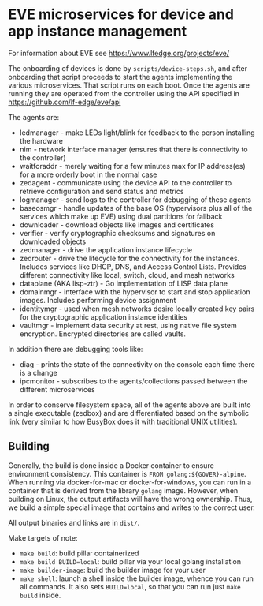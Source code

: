 # EVE microservices for device and app instance management

For information about EVE see <https://www.lfedge.org/projects/eve/>

The onboarding of devices is done by `scripts/device-steps.sh`, and after onboarding that script proceeds to start the agents implementing the various microservices. That script runs on each boot. Once the agents are running they are operated from the controller using the API specified in <https://github.com/lf-edge/eve/api>

The agents are:

- ledmanager - make LEDs light/blink for feedback to the person installing the hardware
- nim - network interface manager (ensures that there is connectivity to the controller)
- waitforaddr - merely waiting for a few minutes max for IP address(es) for a more orderly boot in the normal case
- zedagent - communicate using the device API to the controller to retrieve configuration and send status and metrics
- logmanager - send logs to the controller for debugging of these agents
- baseosmgr - handle updates of the base OS (hypervisors plus all of the services which make up EVE) using dual partitions for fallback
- downloader - download objects like images and certificates
- verifier - verify cryptographic checksums and signatures on downloaded objects
- zedmanager - drive the application instance lifecycle
- zedrouter - drive the lifecycle for the connectivity for the instances. Includes services like DHCP, DNS, and Access Control Lists. Provides different connectivity like local, switch, cloud, and mesh networks
- dataplane (AKA lisp-ztr) - Go implementation of LISP data plane
- domainmgr - interface with the hypervisor to start and stop application images. Includes performing device assignment
- identitymgr - used when mesh networks desire locally created key pairs for the cryptographic application instance identities
- vaultmgr - implement data security at rest, using native file system encryption. Encrypted directories are called vaults.

In addition there are debugging tools like:

- diag - prints the state of the connectivity on the console each time there is a change
- ipcmonitor - subscribes to the agents/collections passed between the different microservices

In order to conserve filesystem space, all of the agents above are built into a single executable (zedbox) and are differentiated based on the symbolic link (very similar to how BusyBox does it with traditional UNIX utilities).

## Building

Generally, the build is done inside a Docker container to ensure environment consistency. This container is `FROM golang:${GOVER}-alpine`. When running via docker-for-mac or docker-for-windows, you can run in a container that is derived from the library `golang` image. However, when building on Linux, the output artifacts will have the wrong ownership. Thus, we build a simple special image that contains and writes to the correct user.

All output binaries and links are in `dist/`.

Make targets of note:

- `make build`: build pillar containerized
- `make build BUILD=local`: build pillar via your local golang installation
- `make builder-image`: build the builder image for your user
- `make shell`: launch a shell inside the builder image, whence you can run all commands. It also sets `BUILD=local`, so that you can run just `make build` inside.


